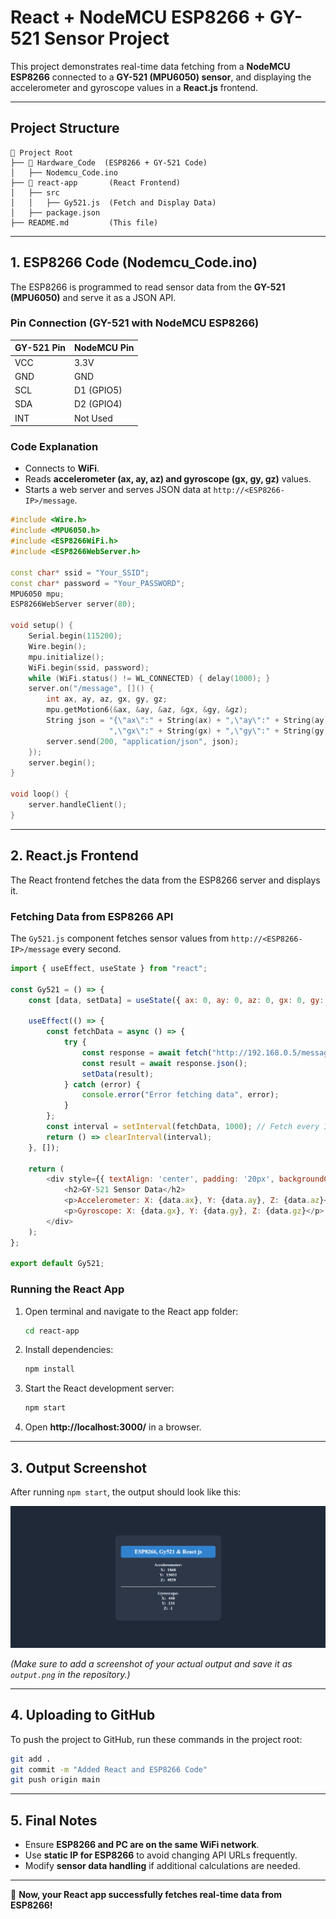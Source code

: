 # React + NodeMCU ESP8266 + GY-521 Sensor Project

This project demonstrates real-time data fetching from a **NodeMCU ESP8266** connected to a **GY-521 (MPU6050) sensor**, and displaying the accelerometer and gyroscope values in a **React.js** frontend.

---
## **Project Structure**
```
📂 Project Root
├── 📂 Hardware_Code  (ESP8266 + GY-521 Code)
│   ├── Nodemcu_Code.ino
├── 📂 react-app       (React Frontend)
│   ├── src
│   │   ├── Gy521.js  (Fetch and Display Data)
│   ├── package.json
├── README.md         (This file)
```

---
## **1. ESP8266 Code (Nodemcu_Code.ino)**
The ESP8266 is programmed to read sensor data from the **GY-521 (MPU6050)** and serve it as a JSON API.

### **Pin Connection (GY-521 with NodeMCU ESP8266)**
| GY-521 Pin | NodeMCU Pin |
|------------|-------------|
| VCC        | 3.3V        |
| GND        | GND        |
| SCL        | D1 (GPIO5) |
| SDA        | D2 (GPIO4) |
| INT        | Not Used   |

### **Code Explanation**
- Connects to **WiFi**.
- Reads **accelerometer (ax, ay, az) and gyroscope (gx, gy, gz)** values.
- Starts a web server and serves JSON data at `http://<ESP8266-IP>/message`.

```cpp
#include <Wire.h>
#include <MPU6050.h>
#include <ESP8266WiFi.h>
#include <ESP8266WebServer.h>

const char* ssid = "Your_SSID";
const char* password = "Your_PASSWORD";
MPU6050 mpu;
ESP8266WebServer server(80);

void setup() {
    Serial.begin(115200);
    Wire.begin();
    mpu.initialize();
    WiFi.begin(ssid, password);
    while (WiFi.status() != WL_CONNECTED) { delay(1000); }
    server.on("/message", []() {
        int ax, ay, az, gx, gy, gz;
        mpu.getMotion6(&ax, &ay, &az, &gx, &gy, &gz);
        String json = "{\"ax\":" + String(ax) + ",\"ay\":" + String(ay) + ",\"az\":" + String(az) +
                      ",\"gx\":" + String(gx) + ",\"gy\":" + String(gy) + ",\"gz\":" + String(gz) + "}";
        server.send(200, "application/json", json);
    });
    server.begin();
}

void loop() {
    server.handleClient();
}
```
---
## **2. React.js Frontend**
The React frontend fetches the data from the ESP8266 server and displays it.

### **Fetching Data from ESP8266 API**
The `Gy521.js` component fetches sensor values from `http://<ESP8266-IP>/message` every second.

```js
import { useEffect, useState } from "react";

const Gy521 = () => {
    const [data, setData] = useState({ ax: 0, ay: 0, az: 0, gx: 0, gy: 0, gz: 0 });

    useEffect(() => {
        const fetchData = async () => {
            try {
                const response = await fetch("http://192.168.0.5/message");
                const result = await response.json();
                setData(result);
            } catch (error) {
                console.error("Error fetching data", error);
            }
        };
        const interval = setInterval(fetchData, 1000); // Fetch every 1 second
        return () => clearInterval(interval);
    }, []);

    return (
        <div style={{ textAlign: 'center', padding: '20px', backgroundColor: '#1F2937', color: 'white' }}>
            <h2>GY-521 Sensor Data</h2>
            <p>Accelerometer: X: {data.ax}, Y: {data.ay}, Z: {data.az}</p>
            <p>Gyroscope: X: {data.gx}, Y: {data.gy}, Z: {data.gz}</p>
        </div>
    );
};

export default Gy521;
```

### **Running the React App**
1. Open terminal and navigate to the React app folder:
   ```sh
   cd react-app
   ```
2. Install dependencies:
   ```sh
   npm install
   ```
3. Start the React development server:
   ```sh
   npm start
   ```
4. Open **http://localhost:3000/** in a browser.

---
## **3. Output Screenshot**
After running `npm start`, the output should look like this:

![React App Output](output.png)

*(Make sure to add a screenshot of your actual output and save it as `output.png` in the repository.)*

---
## **4. Uploading to GitHub**
To push the project to GitHub, run these commands in the project root:
```sh
git add .
git commit -m "Added React and ESP8266 Code"
git push origin main
```

---
## **5. Final Notes**
- Ensure **ESP8266 and PC are on the same WiFi network**.
- Use **static IP for ESP8266** to avoid changing API URLs frequently.
- Modify **sensor data handling** if additional calculations are needed.

---
🚀 **Now, your React app successfully fetches real-time data from ESP8266!**

